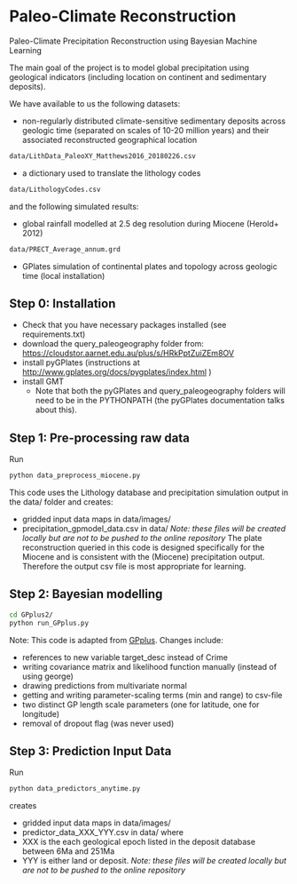 # Paleo-Climate Reconstruction
Paleo-Climate Precipitation Reconstruction using Bayesian Machine Learning

The main goal of the project is to model global precipitation using geological indicators (including location on continent and sedimentary deposits).

We have available to us the following datasets:
- non-regularly distributed climate-sensitive sedimentary deposits across geologic time (separated on scales of 10-20 million years) and their associated reconstructed geographical location
```sh
data/LithData_PaleoXY_Matthews2016_20180226.csv
```
- a dictionary used to translate the lithology codes
```sh
data/LithologyCodes.csv
```
and the following simulated results:
- global rainfall modelled at 2.5 deg resolution during Miocene (Herold+ 2012)
```sh
data/PRECT_Average_annum.grd
```
- GPlates simulation of continental plates and topology across geologic time (local installation)



## Step 0: Installation
* Check that you have necessary packages installed (see requirements.txt)
* download the query_paleogeography folder from: https://cloudstor.aarnet.edu.au/plus/s/HRkPptZuiZEm8OV 
* install pyGPlates (instructions at http://www.gplates.org/docs/pygplates/index.html )
* install GMT
  * Note that both the pyGPlates and query_paleogeography folders will need to be in the PYTHONPATH (the pyGPlates documentation talks about this).

## Step 1: Pre-processing raw data
Run
```sh 
python data_preprocess_miocene.py
```
This code uses the Lithology database and precipitation simulation output in the data/ folder and creates:
* gridded input data maps in data/images/
* precipitation_gpmodel_data.csv in data/
_Note: these files will be created locally but are not to be pushed to the online repository_
The plate reconstruction queried in this code is designed specifically for the Miocene and is consistent with the (Miocene) precipitation output. Therefore the output csv file is most appropriate for learning.


## Step 2: Bayesian modelling
```sh
cd GPplus2/
python run_GPplus.py
```
Note: This code is adapted from [GPplus](https://github.com/sebhaan/GPplus). Changes include:
* references to new variable target_desc instead of Crime
* writing covariance matrix and likelihood function manually (instead of using george)
* drawing predictions from multivariate normal
* getting and writing parameter-scaling terms (min and range) to csv-file
* two distinct GP length scale parameters (one for latitude, one for longitude)
* removal of dropout flag (was never used)


## Step 3: Prediction Input Data
Run
```sh 
python data_predictors_anytime.py
```
creates
* gridded input data maps in data/images/
* predictor_data_XXX_YYY.csv in data/
where 
* XXX is the each geological epoch listed in the deposit database between 6Ma and 251Ma
* YYY is either land or deposit. 
_Note: these files will be created locally but are not to be pushed to the online repository_


 
